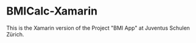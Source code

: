 # BMICalc-Xamarin

This is the Xamarin version of the Project "BMI App" at Juventus Schulen Zürich.
